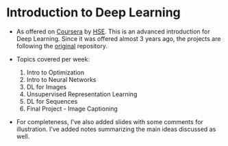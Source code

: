 
# Introduction to Deep Learning


* As offered on [Coursera](https://www.coursera.org/learn/intro-to-deep-learning?specialization=aml) 
  by [HSE](https://www.hse.ru/en/). This is an advanced introduction for Deep Learning.
  Since it was offered almost 3 years ago, the projects are following 
  the [original](https://github.com/hse-aml/intro-to-dl-pytorch) repository.


* Topics covered per week:
    1. Intro to Optimization
    2. Intro to Neural Networks
    3. DL for Images
    4. Unsupervised Representation Learning
    5. DL for Sequences
    6. Final Project - Image Captioning

    
* For completeness, I've also added slides with some comments for illustration. 
I've added notes summarizing the main ideas discussed as well.
